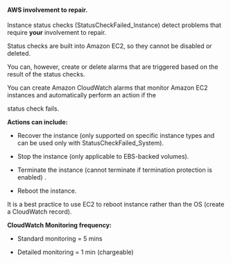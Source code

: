 #### AWS involvement to repair.

Instance status checks (StatusCheckFailed_Instance) detect problems that
require **your** involvement to repair.

Status checks are built into Amazon EC2, so they cannot be disabled or deleted.

You can, however, create or delete alarms that are triggered based on the result
of the status checks.

You can create Amazon CloudWatch alarms that monitor Amazon EC2 instances and
automatically perform an action if the

status check fails.

**Actions can include:**

- Recover the instance (only supported on specific instance types and can be
  used only with StatusCheckFailed_System).

- Stop the instance (only applicable to EBS-backed volumes).

- Terminate the instance (cannot terminate if termination protection is enabled)
  .

- Reboot the instance.

It is a best practice to use EC2 to reboot instance rather than the OS (create a
CloudWatch record).

**CloudWatch Monitoring frequency:**

- Standard monitoring = 5 mins

- Detailed monitoring = 1 min (chargeable)

